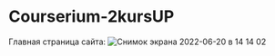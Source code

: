 # Courserium-2kursUP
Главная страница сайта:
![Снимок экрана 2022-06-20 в 14 14 02](https://user-images.githubusercontent.com/61280880/174595184-00997e95-4c95-43c5-ad9a-eac04b5b7e5c.png)
